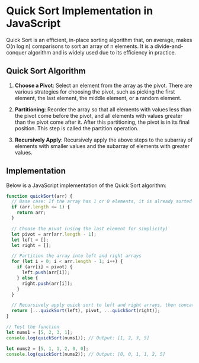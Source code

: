 # Quick Sort Implementation in JavaScript

Quick Sort is an efficient, in-place sorting algorithm that, on average, makes O(n log n) comparisons to sort an array of n elements. It is a divide-and-conquer algorithm and is widely used due to its efficiency in practice.

## Quick Sort Algorithm

1. **Choose a Pivot**: Select an element from the array as the pivot. There are various strategies for choosing the pivot, such as picking the first element, the last element, the middle element, or a random element.
  
2. **Partitioning**: Reorder the array so that all elements with values less than the pivot come before the pivot, and all elements with values greater than the pivot come after it. After this partitioning, the pivot is in its final position. This step is called the partition operation.
  
3. **Recursively Apply**: Recursively apply the above steps to the subarray of elements with smaller values and the subarray of elements with greater values.

## Implementation

Below is a JavaScript implementation of the Quick Sort algorithm:

```javascript
function quickSort(arr) {
  // Base case: If the array has 1 or 0 elements, it is already sorted
  if (arr.length <= 1) {
    return arr;
  }

  // Choose the pivot (using the last element for simplicity)
  let pivot = arr[arr.length - 1];
  let left = [];
  let right = [];

  // Partition the array into left and right arrays
  for (let i = 0; i < arr.length - 1; i++) {
    if (arr[i] < pivot) {
      left.push(arr[i]);
    } else {
      right.push(arr[i]);
    }
  }

  // Recursively apply quick sort to left and right arrays, then concatenate
  return [...quickSort(left), pivot, ...quickSort(right)];
}

// Test the function
let nums1 = [5, 2, 3, 1];
console.log(quickSort(nums1)); // Output: [1, 2, 3, 5]

let nums2 = [5, 1, 1, 2, 0, 0];
console.log(quickSort(nums2)); // Output: [0, 0, 1, 1, 2, 5]
